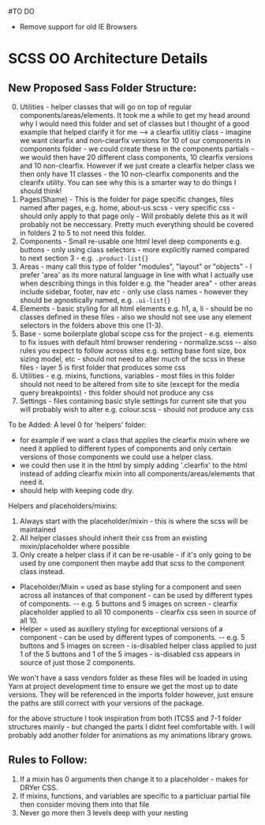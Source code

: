 #TO DO
- Remove support for old IE Browsers
 
# SCSS OO Architecture Details

## New Proposed Sass Folder Structure:
0. Utilities - helper classes that will go on top of regular components/areas/elements. It took me a while to get my head around why I would need this folder and set of classes but I thought of a good example that helped clarify it for me --> a clearfix utlitiy class - imagine we want clearfix and non-clearfix versions for 10 of our components in components folder - we could create these in the components partials - we would then have 20 different class components, 10 clearfix versions and 10 non-clearfix. However if we just create a clearfix helper class we then only have 11 classes - the 10 non-clearfix components and the clearifx utility. You can see why this is a smarter way to do things I should think!
1. Pages(Shame) - This is the folder for page specific changes, files named after pages, e.g. home, about-us.scss - very specific css - should only apply to that page only - Will probably delete this as it will probably not be neccessary. Pretty much everything should be covered in folders 2 to 5 to not need this folder.
2. Components - Small re-usable one html level deep components e.g. buttons - only using class selectors - more explicitly named compared to 
next section 3 - e.g. `.product-list{}`
3. Areas - many call this type of folder "modules", "layout" or "objects" - I prefer 'area' as its more natural language in line with
what I actually use when describing things in this folder e.g. the "header area" - other areas include sidebar, footer, nav etc - only use 
class names - however they should be agnostically named, e.g. `.ui-list{}`
4. Elements - basic styling for all html elements e.g. h1, a, li - should be no classes defined in these files - also we should 
not see use any element selectors in the folders above this one (1-3).
5. Base - some boilerplate global scope css for the project - e.g. elements to fix issues with default html browser rendering - normalize.scss -- 
also rules you expect to follow across sites e.g. setting base font size, box sizing model, etc - should not need to alter much of the scss in these 
files - layer 5 is first folder that produces some css 
6. Utilities - e.g. mixins, functions, variables - most files in this folder should not need to be altered from site to site 
(except for the media query breakpoints) - this folder should not produce any css
7. Settings - files containing basic style settings for current site that you will probably wish to alter e.g. colour.scss - should not produce any css

To be Added:
A level 0 for 'helpers' folder:
- for example if we want a class that applies the clearfix mixin where we need it applied to different types of components 
and only certain versions of those components we could use a helper class. 
- we could then use it in the html by simply adding '.clearfix' to the html instead of adding clearfix mixin into all components/areas/elements that need it.
- should help with keeping code dry.

Helpers and placeholders/mixins:
1. Always start with the placeholder/mixin - this is where the scss will be maintained
2. All helper classes should inherit their css from an existing mixin/placeholder where possible
3. Only create a helper class if it can be re-usable - if it's only going to be used by one component then maybe add that scss to the component class instead.
- Placeholder/Mixin = used as base styling for a component and seen across all instances of that component - can be used by different types of components.
-- e.g. 5 buttons and 5 images on screen - clearfix placeholder applied to all 10 components - clearfix css seen in source of all 10.
- Helper = used as auxillery styling for exceptional versions of a component - can be used by different types of components.
-- e.g. 5 buttons and 5 images on screen - is-disabled helper class applied to just 1 of the 5 buttons and 1 of the 5 images - is-disabled css appears in source of just those 2 components.

We won't have a sass vendors folder as these files will be loaded in using Yarn at project development time to ensure we get the most up to date versions. They will be referenced in the imports folder however, just ensure the paths are still correct with your versions of the package.

for the above structure I took inspiration from both ITCSS and 7-1 folder structures mainly - but changed the parts I didnt feel comfortable with. I will 
probably add another folder for animations as my animations library grows.

## Rules to Follow:
1. If a mixin has 0 arguments then change it to a placeholder - makes for DRYer CSS.
2. If mixins, functions, and variables are specific to a particluar partial file then consider moving them into that file
3. Never go more then 3 levels deep with your nesting
